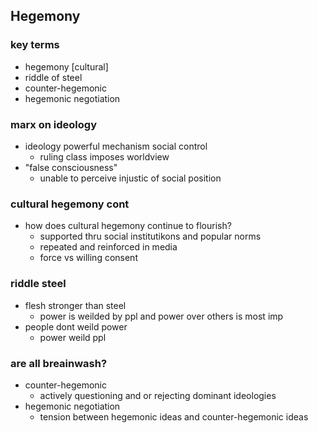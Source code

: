 ## Hegemony
### key terms
- hegemony [cultural]
- riddle of steel
- counter-hegemonic
- hegemonic negotiation

### marx on ideology
- ideology powerful mechanism social control 
  - ruling class imposes worldview
- "false consciousness"
  - unable to perceive injustic of social position

### cultural hegemony cont 
- how does cultural hegemony continue to flourish?
  - supported thru social institutikons and popular norms
  - repeated and reinforced in media
  - force vs willing consent

### riddle steel
- flesh stronger than steel 
  - power is weilded by ppl and power over others is most imp
- people dont weild power 
  - power weild ppl 

### are all breainwash?
- counter-hegemonic
  - actively questioning and or rejecting dominant ideologies
- hegemonic negotiation
  - tension between hegemonic ideas and counter-hegemonic ideas
